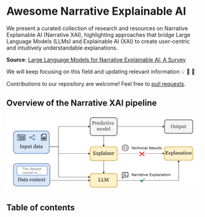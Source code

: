 # Awesome Narrative Explainable AI
We present a curated collection of research and resources on Narrative Explainable AI (Narrative XAI), highlighting approaches that bridge Large Language Models (LLMs) and Explainable AI (XAI) to create user-centric and intuitively understandable explanations.

**Source**: [Large Language Models for Narrative Explainable AI: A Survey](https://hercolelab.netlify.app)

We will keep focusing on this field and updating relevant information 💡 🔄 🧠

Contributions to our repository are welcome! Feel free to [pull requests](https://github.com/hercolelab/awesome-narrative-explainable-AI/pulls).

## Overview of the Narrative XAI pipeline

![Figure 1: Overview of Narrative XAI](pipeline.png)

## Table of contents
